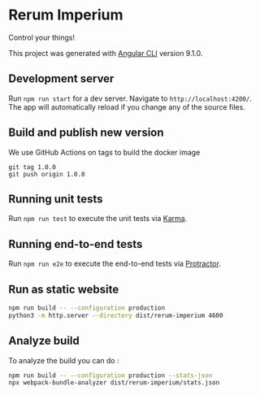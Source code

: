 # Rerum Imperium

Control your things!

This project was generated with [Angular CLI](https://github.com/angular/angular-cli) version 9.1.0.

## Development server

Run `npm run start` for a dev server. Navigate to `http://localhost:4200/`. The app will automatically reload if you change any of the source files.

## Build and publish new version

We use GitHub Actions on tags to build the docker image

```shell
git tag 1.0.0
git push origin 1.0.0
```

## Running unit tests

Run `npm run test` to execute the unit tests via [Karma](https://karma-runner.github.io).

## Running end-to-end tests

Run `npm run e2e` to execute the end-to-end tests via [Protractor](http://www.protractortest.org/).

## Run as static website
```bash
npm run build -- --configuration production
python3 -m http.server --directory dist/rerum-imperium 4600
```

## Analyze build
To analyze the build you can do :
```bash
npm run build -- --configuration production --stats-json
npx webpack-bundle-analyzer dist/rerum-imperium/stats.json
```
